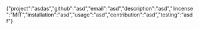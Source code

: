 {"project":"asdas","github":"asd","email":"asd","description":"asd","lincense":"MIT","installation":"asd","usage":"asd","contribution":"asd","testing":"asdf"}